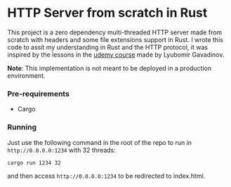 # HTTP Server from scratch in Rust
This project is a zero dependency multi-threaded HTTP server made from scratch with headers and some file extensions support in Rust.
I wrote this code to assit my understanding in Rust and the HTTP protocol, it was inspired by the lessons in the
[udemy course](https://www.udemy.com/course/rust-fundamentals/) made by Lyubomir Gavadinov.

**Note**: This implementation is not meant to be deployed in a production environment.

### Pre-requirements
* Cargo

### Running

Just use the following command in the root of the repo to run in `http://0.0.0.0:1234` with 32 threads:
```bash
cargo run 1234 32
```

and then access `http://0.0.0.0:1234` to be redirected to index.html.